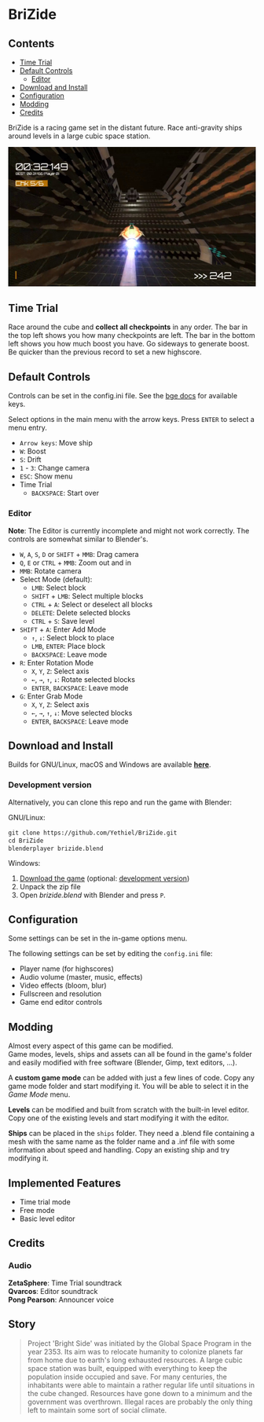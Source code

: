 # BriZide

## Contents

- [Time Trial](#time-trial)
- [Default Controls](#default-controls)
    - [Editor](#editor)
- [Download and Install](#download-and-install)
- [Configuration](#configuration)
- [Modding](#modding)
- [Credits](#credits)

BriZide is a racing game set in the distant future.
Race anti-gravity ships around levels in a large cubic space station.

![](screenshot.jpg)

## Time Trial
Race around the cube and **collect all checkpoints** in any order. The bar in the top left shows you how many checkpoints are left. The bar in the bottom left shows you how much boost you have. Go sideways to generate boost.
Be quicker than the previous record to set a new highscore.

## Default Controls

Controls can be set in the config.ini file. See the [bge docs](https://docs.blender.org/api/2.79b/bge.events.html#keys-constants) for available keys.

Select options in the main menu with the arrow keys. Press `ENTER` to select a menu entry.

+ `Arrow keys`: Move ship
+ `W`: Boost
+ `S`: Drift
+ `1` - `3`: Change camera
+ `ESC`: Show menu
+ Time Trial
    + `BACKSPACE`: Start over

### Editor

**Note**: The Editor is currently incomplete and might not work correctly. The controls are somewhat similar to Blender's.

+ `W`, `A`, `S`, `D` or `SHIFT` + `MMB`: Drag camera
+ `Q`, `E` or `CTRL` + `MMB`: Zoom out and in
+ `MMB`: Rotate camera
+ Select Mode (default):
    + `LMB`: Select block
    + `SHIFT` + `LMB`: Select multiple blocks
    + `CTRL` + `A`: Select or deselect all blocks
    + `DELETE`: Delete selected blocks
    + `CTRL` + `S`: Save level
+ `SHIFT` + `A`: Enter Add Mode
    + `↑`, `↓`: Select block to place
    + `LMB`, `ENTER`: Place block
    + `BACKSPACE`: Leave mode
+ `R`: Enter Rotation Mode
    + `X`, `Y`, `Z`: Select axis
    + `←`, `→`, `↑`, `↓`: Rotate selected blocks
    + `ENTER`, `BACKSPACE`: Leave mode
+ `G`: Enter Grab Mode
    + `X`, `Y`, `Z`: Select axis
    + `←`, `→`, `↑`, `↓`: Move selected blocks
    + `ENTER`, `BACKSPACE`: Leave mode

## Download and Install

Builds for GNU/Linux, macOS and Windows are available [**here**](https://files.re-volt.io/brizide/).

### Development version

Alternatively, you can clone this repo and run the game with Blender:

GNU/Linux:

```
git clone https://github.com/Yethiel/BriZide.git
cd BriZide
blenderplayer brizide.blend
```

Windows:

1. [Download the game](https://github.com/Yethiel/BriZide/archive/master.zip) (optional: [development version](https://github.com/Yethiel/BriZide/archive/dev.zip))
2. Unpack the zip file
3. Open _brizide.blend_ with Blender and press `P`.

## Configuration

Some settings can be set in the in-game options menu.

The following settings can be set by editing the `config.ini` file:

- Player name (for highscores)
- Audio volume (master, music, effects)
- Video effects (bloom, blur)
- Fullscreen and resolution
- Game end editor controls

## Modding
Almost every aspect of this game can be modified.  
Game modes, levels, ships and assets can all be found in the game's folder and easily modified with free software (Blender, Gimp, text editors, ...).

A **custom game mode** can be added with just a few lines of code. Copy any game mode folder and start modifying it. You will be able to select it in the _Game Mode_ menu.

**Levels** can be modified and built from scratch with the built-in level editor. Copy one of the existing levels and start modifying it with the editor.

**Ships** can be placed in the `ships` folder. They need a .blend file containing a mesh with the same name as the folder name and a .inf file with some information about speed and handling. Copy an existing ship and try modifying it.

## Implemented Features
+ Time trial mode
+ Free mode
+ Basic level editor

## Credits

### Audio
**ZetaSphere**: Time Trial soundtrack  
**Qvarcos**: Editor soundtrack  
**Pong Pearson**: Announcer voice

## Story

> Project 'Bright Side' was initiated by the Global Space Program in the year 2353. Its aim was to relocate humanity to colonize planets far from home due to earth's long exhausted resources. A large cubic space station was built, equipped with everything to keep the population inside occupied and save. For many centuries, the inhabitants were able to maintain a rather regular life until situations in the cube changed. Resources have gone down to a minimum and the government was overthrown. Illegal races are probably the only thing left to maintain some sort of social climate.
